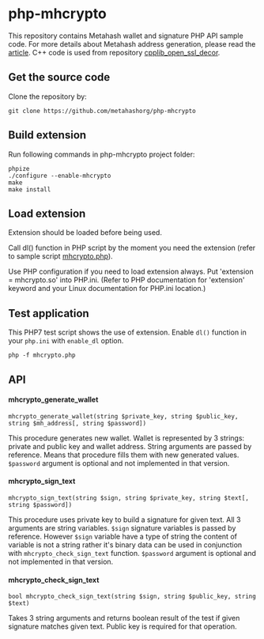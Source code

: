 # php-mhcrypto

This repository contains Metahash wallet and signature PHP API sample code.
For more details about Metahash address generation, please read the [article](https://developers.metahash.org/hc/en-us/articles/360002712193-Getting-started-with-Metahash-network#h_683619682421524476003219).
C++ code is used from repository [cpplib_open_ssl_decor](https://github.com/metahashorg/cpplib_open_ssl_decor).

## Get the source code
Clone the repository by:
```shell
git clone https://github.com/metahashorg/php-mhcrypto
```

## Build extension
Run following commands in php-mhcrypto project folder:
```shell
phpize
./configure --enable-mhcrypto
make
make install
```

## Load extension
Extension should be loaded before being used.

Call dl() function in PHP script by the moment you need the extension (refer to sample script [mhcrypto.php](https://github.com/metahashorg/php-mhcrypto/blob/master/mhcrypto.php)).

Use PHP configuration if you need to load extension always. Put 'extension = mhcrypto.so' into PHP.ini. (Refer to PHP documentation for 'extension' keyword and your Linux documentation for PHP.ini location.)

## Test application
This PHP7 test script shows the use of extension.
Enable `dl()` function in your `php.ini` with `enable_dl` option.
```shell
php -f mhcrypto.php
```

## API
#### mhcrypto_generate_wallet
```
mhcrypto_generate_wallet(string $private_key, string $public_key, string $mh_address[, string $password])
```
This procedure generates new wallet. Wallet is represented by 3 strings: private and public key and wallet address.
String arguments are passed by reference. Means that procedure fills them with new generated values.
`$password` argument is optional and not implemented in that version.

#### mhcrypto_sign_text
```
mhcrypto_sign_text(string $sign, string $private_key, string $text[, string $password])
```
This procedure uses private key to build a signature for given text. All 3 arguments are string variables.
`$sign` signature variables is passed by reference. However `$sign` variable have a type of string the content of variable
is not a string rather it's binary data can be used in conjunction with `mhcrypto_check_sign_text` function.
`$password` argument is optional and not implemented in that version.

#### mhcrypto_check_sign_text
```
bool mhcrypto_check_sign_text(string $sign, string $public_key, string $text)
```
Takes 3 string arguments and returns boolean result of the test if given signature matches given text.
Public key is required for that operation.
